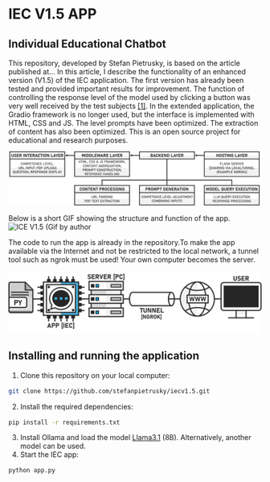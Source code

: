 # IEC V1.5 APP
## Individual Educational Chatbot

This repository, developed by Stefan Pietrusky, is based on the article published at... In this article, I describe the functionality of an enhanced version (V1.5) of the IEC application. The first version has already been tested and provided important results for improvement. The function of controlling the response level of the model used by clicking a button was very well received by the test subjects [[1]](https://arxiv.org/abs/2412.16165). In the extended application, the Gradio framework is no longer used, but the interface is implemented with HTML, CSS and JS. The level prompts have been optimized. The extraction of content has also been optimized. This is an open source project for educational and research purposes.

![IEC V1.5 Structure and mode of operation IEC V1.5 (Image by author)](images/IECV1.5_APP_STRUCTURE.png)

Below is a short GIF showing the structure and function of the app.
![ICE V1.5 (Gif by author](images/IECV1.5_APP.gif)

The code to run the app is already in the repository.To make the app available via the Internet and not be restricted to the local network, a tunnel tool such as ngrok must be used! Your own computer becomes the server.

![Making IEC available via the Internet (Image by author)](images/IECV1.5_TUNNEL_NGROK.png)

## Installing and running the application 
1. Clone this repository on your local computer: 
```bash 
git clone https://github.com/stefanpietrusky/iecv1.5.git
```
2. Install the required dependencies:
```bash 
pip install -r requirements.txt
```
3. Install Ollama and load the model [Llama3.1](https://ollama.com/library/llama3.1) (8B). Alternatively, another model can be used.
4. Start the IEC app:
```bash 
python app.py
```
